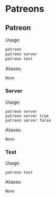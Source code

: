 # Patreons



## Patreon



Usage:

```md
patreon 
patreon server 
patreon test 
```

Aliases:

```md
None
```

### Server

Usage:

```none
patreon server 
patreon server true 
patreon server false 
```

Aliases:

```none
None
```

### Test

Usage:

```none
patreon test 
```

Aliases:

```none
None
```

